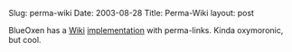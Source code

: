 Slug: perma-wiki
Date: 2003-08-28
Title: Perma-Wiki
layout: post

BlueOxen has a <a href="http://www.wikiweb.com/intro1.shtml">Wiki</a> <a href="http://www.blueoxen.org/tools/purplewiki/">implementation</a> with perma-links. Kinda oxymoronic, but cool.
